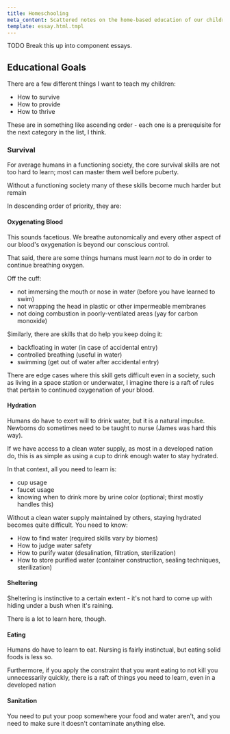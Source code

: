 ```yaml
---
title: Homeschooling
meta_content: Scattered notes on the home-based education of our children.
template: essay.html.tmpl
---
```


TODO Break this up into component essays.

## Educational Goals

There are a few different things I want to teach my children:

- How to survive
- How to provide
- How to thrive

These are in something like ascending order - each one is a prerequisite for
the next category in the list, I think.

### Survival

For average humans in a functioning society, the core survival skills are not
too hard to learn; most can master them well before puberty.

Without a functioning society many of these skills become much harder but
remain

In descending order of priority, they are:

#### Oxygenating Blood

This sounds facetious. We breathe autonomically and every other aspect of our
blood's oxygenation is beyond our conscious control.

That said, there are some things humans must learn *not* to do in order to
continue breathing oxygen.

Off the cuff:

- not immersing the mouth or nose in water (before you have learned to swim)
- not wrapping the head in plastic or other impermeable membranes
- not doing combustion in poorly-ventilated areas (yay for carbon monoxide)

Similarly, there are skills that do help you keep doing it:

- backfloating in water (in case of accidental entry)
- controlled breathing (useful in water)
- swimming (get out of water after accidental entry)

There are edge cases where this skill gets difficult even in a society, such as
living in a space station or underwater, I imagine there is a raft of rules
that pertain to continued oxygenation of your blood.


#### Hydration

Humans do have to exert will to drink water, but it is a natural impulse.
Newborns do sometimes need to be taught to nurse (James was hard this way).

If we have access to a clean water supply, as most in a developed nation do,
this is as simple as using a cup to drink enough water to stay hydrated.

In that context, all you need to learn is:

- cup usage
- faucet usage
- knowing when to drink more by urine color (optional; thirst mostly handles this)

Without a clean water supply maintained by others, staying hydrated becomes
quite difficult. You need to know:

- How to find water (required skills vary by biomes)
- How to judge water safety
- How to purify water (desalination, filtration, sterilization)
- How to store purified water (container construction, sealing techniques,
                               sterilization)


#### Sheltering

Sheltering is instinctive to a certain extent - it's not hard to come up with
hiding under a bush when it's raining.

There is a lot to learn here, though.


#### Eating

Humans do have to learn to eat. Nursing is fairly instinctual, but eating solid
foods is less so.

Furthermore, if you apply the constraint that you want eating to not kill you
unnecessarily quickly, there is a raft of things you need to learn, even in a
developed nation


#### Sanitation

You need to put your poop somewhere your food and water aren't, and you need to
make sure it doesn't contaminate anything else.
